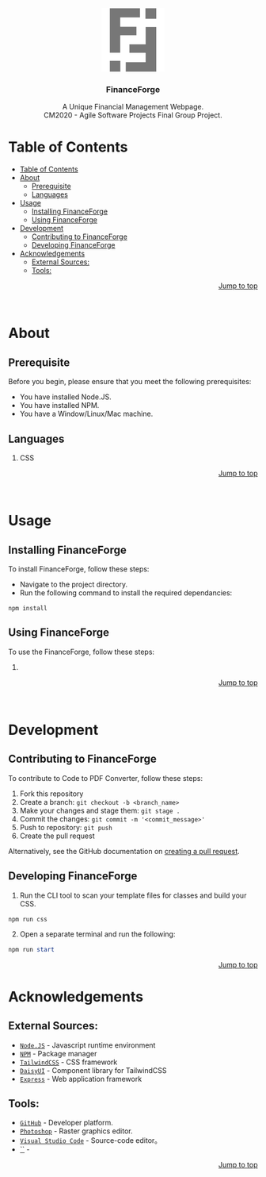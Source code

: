 <div id="header" align="center">
  <a href="https://github.com/Jx1126/asp-final">
    <img src="./public/images/logo_gray.png" alt="FinanceForge Logo" height="128">
  </a>

  <h3 align="center">FinanceForge</h3>

  <p align="center">
    A Unique Financial Management Webpage.<br>
    CM2020 - Agile Software Projects Final Group Project.
  </p>
</div>

# Table of Contents
- [Table of Contents](#table-of-contents)
- [About](#about)
  - [Prerequisite](#prerequisite)
  - [Languages](#languages)
- [Usage](#usage)
  - [Installing FinanceForge](#installing-financeforge)
  - [Using FinanceForge](#using-financeforge)
- [Development](#development)
  - [Contributing to FinanceForge](#contributing-to-financeforge)
  - [Developing FinanceForge](#developing-financeforge)
- [Acknowledgements](#acknowledgements)
  - [External Sources:](#external-sources)
  - [Tools:](#tools)

<p align="right"><a href="#">Jump to top</a></p>
<br>

# About

## Prerequisite

Before you begin, please ensure that you meet the following prerequisites:

- You have installed Node.JS.
- You have installed NPM.
- You have a Window/Linux/Mac machine.

## Languages

1. CSS

<p align="right"><a href="#">Jump to top</a></p>
<br>

# Usage

## Installing FinanceForge

To install FinanceForge, follow these steps:

- Navigate to the project directory.
- Run the following command to install the required dependancies:

```
npm install
```

## Using FinanceForge

To use the FinanceForge, follow these steps:

1.  

<p align="right"><a href="#">Jump to top</a></p>

<br>

# Development

## Contributing to FinanceForge

To contribute to Code to PDF Converter, follow these steps:

1. Fork this repository
2. Create a branch: `git checkout -b <branch_name>`
3. Make your changes and stage them: `git stage .`
4. Commit the changes: `git commit -m '<commit_message>'`
5. Push to repository: `git push`
6. Create the pull request

Alternatively, see the GitHub documentation on [creating a pull request](https://help.github.com/articles/creating-a-pull-request/).

## Developing FinanceForge
1. Run the CLI tool to scan your template files for classes and build your CSS.
```
npm run css
```
2. Open a separate terminal and run the following:
```powershell
npm run start
```

<p align="right"><a href="#">Jump to top</a></p>

# Acknowledgements
## External Sources:
- [`Node.JS`](https://nodejs.org/en) - Javascript runtime environment
- [`NPM`](https://www.npmjs.com/) - Package manager
- [`TailwindCSS`](https://tailwindcss.com/) - CSS framework
- [`DaisyUI`](https://daisyui.com/) - Component library for TailwindCSS
- [`Express`](https://expressjs.com/) - Web application framework

## Tools:
- [`GitHub`](https://github.com/) - Developer platform.
- [`Photoshop`](https://www.adobe.com/sg/products/photoshop.html) - Raster graphics editor.
- [`Visual Studio Code`](https://code.visualstudio.com/) - Source-code editor。
- [``]() - 

<p align="right"><a href="#">Jump to top</a></p>
